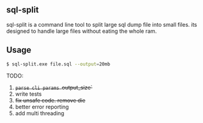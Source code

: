 sql-split
------------
sql-split is a command line tool to split large sql dump file into small files. its designed to handle large files without eating the whole ram.


Usage 
----------

```bash
$ sql-split.exe file.sql --output=20mb
```

TODO:
1. ~~`parse cli params `output_size`~~
2. write tests
3. ~~fix unsafe code. remove die~~
4. better error reporting
5. add multi threading

